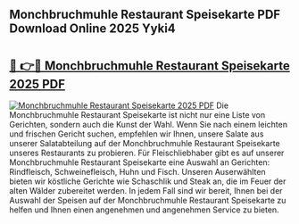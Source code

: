 ## Monchbruchmuhle Restaurant Speisekarte PDF Download Online 2025 Yyki4

# <h2><a href="http://gc5s6aa.nevu.top/?p=Monchbruchmuhle+Restaurant+Speisekarte">🔗 👉🔴 Monchbruchmuhle Restaurant Speisekarte 2025 PDF</a></h2>

[![Monchbruchmuhle Restaurant Speisekarte 2025 PDF](https://i.imgur.com/dBaPXMq.png)](http://gc5s6aa.nevu.top/?p=Monchbruchmuhle+Restaurant+Speisekarte)
Die Monchbruchmuhle Restaurant Speisekarte ist nicht nur eine Liste von Gerichten, sondern auch die Kunst der Wahl. Wenn Sie nach einem leichten und frischen Gericht suchen, empfehlen wir Ihnen, unsere Salate aus unserer Salatabteilung auf der Monchbruchmuhle Restaurant Speisekarte unseres Restaurants zu probieren. Für Fleischliebhaber gibt es auf unserer Monchbruchmuhle Restaurant Speisekarte eine Auswahl an Gerichten: Rindfleisch, Schweinefleisch, Huhn und Fisch. Unseren Auserwählten bieten wir köstliche Gerichte wie Schaschlik und Steak an, die im Feuer der alten Wälder zubereitet werden. In jedem Fall sind wir bereit, Ihnen bei der Auswahl der Speisen auf der Monchbruchmuhle Restaurant Speisekarte zu helfen und Ihnen einen angenehmen und angenehmen Service zu bieten.
